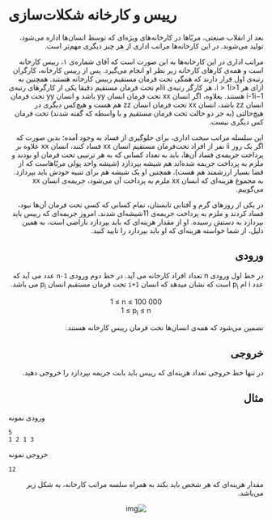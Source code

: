 # رییس و کارخانه شکلات‌سازی
<div dir="rtl">

بعد از انقلاب صنعتی، مربّاها در کارخانه‌های ویژه‌ای که توسط انسان‌ها اداره می‌شود، تولید می‌شوند. در این کارخانه‌ها مراتب اداری از هر چیز دیگری مهم‌تر است.

مراتب اداری در این کارخانه‌ها به این صورت است که آقای شماره‌ی ۱، رییس کارخانه است و همه‌ی کارهای کارخانه زیر نظر او انجام می‌گیرد. پس از رییس کارخانه، کارگران رتبه‌ی اول قرار دارند که همگی تحت فرمان مستقیم رییس کارخانه هستند. همچنین به ازای هر i > 1i>1، هر کارگر رتبه‌ی iiام تحت فرمان مستقیم دقیقا یکی از کارگرهای رتبه‌ی i-1i−1 هستند. بعلاوه، اگر انسان xx تحت فرمان انسان yy باشد و انسان yy تحت فرمان انسان zz باشد، انسان xx تحت فرمان انسان zz هم هست و هیچ‌کس دیگری در هیچ‌حالتی (به جز دو حالت تحت فرمان مستقیم و با واسطه که گفته شدند) تحت فرمان کس دیگری نیست.

این سلسله مراتب سخت اداری، برای جلوگیری از فساد به وجود آمده؛ بدین صورت که اگر یک روز ii نفر از افراد تحت‌فرمان مستقیم انسان xx فساد کنند، انسان xx علاوه بر پرداخت جریمه‌ی فساد آن‌ها، باید به تعداد کسانی که به هر ترتیبی تحت فرمان او بودند و ملزم به پرداخت جریمه شده‌اند هم شیشه بپردازد (شیشه واحد پولی مربّاهاست که از قضا بسیار ارزشمند هم هست). همچنین او یک شیشه‌ هم برای تنبیه خودش باید بپردازد. به مجموع هزینه‌ای که انسان xx ملزم به پرداخت آن می‌شود، جریمه‌ی انسان xx می‌گوییم.

در یکی از روزهای گرم و آفتابی تابستان، تمام کسانی که کسی تحت فرمان آن‌ها نبود، فساد کردند و ملزم به پرداخت جریمه‌ی 11شیشه‌ای شدند. امروز جریمه‌ای که رییس باید بپردازد به دستش رسیده. او از مقدار هزینه‌ای که باید بپردازد ناراضی است، به همین دلیل، از شما خواسته هزینه‌ای که او باید بپردازد را تایید کنید.

## ورودی

در خط اول ورودی n تعداد افراد کارخانه می آید. در خط دوم ورودی `n-1` عدد می آید که عدد i ام p<sub>i</sub> است که نشان میدهد که انسان `i+1` تحت فرمان مستقیم انسان p<sub>i</sub> می باشد.

<center dir="ltr" style="width=40%">
1 ≤ n ≤ 100 000 <br>
1 ≤ p<sub>i</sub> ≤ n
</center>

تضمین می‌شود که همه‌ی انسان‌ها تحت فرمان رییس کارخانه هستند.

## خروجی

در تنها خط خروجی تعداد هزینه‌ای که رییس باید بابت جریمه بپردازد را خروجی دهید.

## مثال
<div dir="ltr">

ورودی نمونه

```
5
1 2 1 3
```

خروجی نمونه

```
12
```
</div>

مقدار هزینه‌ای که هر شخص باید بکند به همراه سلسه مراتب کارخانه، به شکل زیر می‌باشد.

<center>

![img](http://s8.picofile.com/file/8338888976/graph.png)

</center>

</div>